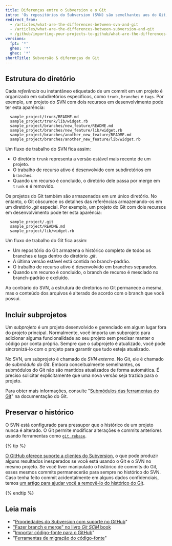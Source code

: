 ```yaml
---
title: Diferenças entre o Subversion e o Git
intro: 'Os repositórios do Subversion (SVN) são semelhantes aos do Git, mas com várias diferenças em relação à arquitetura dos projetos.'
redirect_from:
  - /articles/what-are-the-differences-between-svn-and-git
  - /articles/what-are-the-differences-between-subversion-and-git
  - /github/importing-your-projects-to-github/what-are-the-differences-between-subversion-and-git
versions:
  fpt: '*'
  ghes: '*'
  ghec: '*'
shortTitle: Subversão & diferenças do Git
---
```


## Estrutura do diretório

Cada *referência* ou instantâneo etiquetado de um commit em um projeto é organizado em subdiretórios específicos, como `trunk`, `branches` e `tags`. Por exemplo, um projeto do SVN com dois recursos em desenvolvimento pode ter esta aparência:

      sample_project/trunk/README.md
      sample_project/trunk/lib/widget.rb
      sample_project/branches/new_feature/README.md
      sample_project/branches/new_feature/lib/widget.rb
      sample_project/branches/another_new_feature/README.md
      sample_project/branches/another_new_feature/lib/widget.rb

Um fluxo de trabalho do SVN fica assim:

* O diretório `trunk` representa a versão estável mais recente de um projeto.
* O trabalho de recurso ativo é desenvolvido com subdiretórios em `branches`.
* Quando um recurso é concluído, o diretório dele passa por merge em `trunk` e é removido.

Os projetos do Git também são armazenados em um único diretório. No entanto, o Git obscurece os detalhes das referências armazenando-os em um diretório *.git* especial. Por exemplo, um projeto do Git com dois recursos em desenvolvimento pode ter esta aparência:

      sample_project/.git
      sample_project/README.md
      sample_project/lib/widget.rb

Um fluxo de trabalho do Git fica assim:

* Um repositório do Git armazena o histórico completo de todos os branches e tags dentro do diretório *.git*.
* A última versão estável está contida no branch-padrão.
* O trabalho de recurso ativo é desenvolvido em branches separados.
* Quando um recurso é concluído, o branch de recurso é mesclado no branch-padrão e excluído.

Ao contrário do SVN, a estrutura de diretórios no Git permanece a mesma, mas o conteúdo dos arquivos é alterado de acordo com o branch que você possui.

## Incluir subprojetos

Um *subprojeto* é um projeto desenvolvido e gerenciado em algum lugar fora do projeto principal. Normalmente, você importa um subprojeto para adicionar alguma funcionalidade ao seu projeto sem precisar manter o código por conta própria. Sempre que o subprojeto é atualizado, você pode sincronizá-lo com o projeto para garantir que tudo esteja atualizado.

No SVN, um subprojeto é chamado de *SVN externo*. No Git, ele é chamado de *submódulo do Git*. Embora conceitualmente semelhantes, os submódulos do Git não são mantidos atualizados de forma automática. É preciso solicitar explicitamente que uma nova versão seja trazida para o projeto.

Para obter mais informações, consulte "[Submódulos das ferramentas do Git](https://git-scm.com/book/en/Git-Tools-Submodules)" na documentação do Git.

## Preservar o histórico

O SVN está configurado para pressupor que o histórico de um projeto nunca é alterado. O Git permite modificar alterações e commits anteriores usando ferramentas como [`git rebase`](/github/getting-started-with-github/about-git-rebase).

{% tip %}

[O GitHub oferece suporte a clientes do Subversion](/articles/support-for-subversion-clients), o que pode produzir alguns resultados inesperados se você está usando o Git e o SVN no mesmo projeto. Se você tiver manipulado o histórico de commits do Git, esses mesmos commits permanecerão para sempre no histórico do SVN. Caso tenha feito commit acidentalmente em alguns dados confidenciais, temos [um artigo para ajudar você a removê-lo do histórico do Git](/articles/removing-sensitive-data-from-a-repository).

{% endtip %}

## Leia mais

- "[Propriedades do Subversion com suporte no GitHub](/articles/subversion-properties-supported-by-github)"
- ["Fazer branch e merge" no livro _Git SCM_ book](https://git-scm.com/book/en/Git-Branching-Basic-Branching-and-Merging)
- "[Importar código-fonte para o GitHub](/articles/importing-source-code-to-github)"
- "[Ferramentas de migração do código-fonte](/articles/source-code-migration-tools)"
